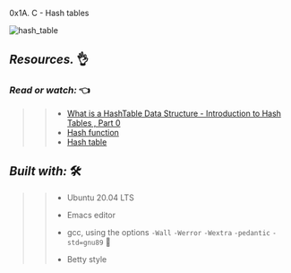 0x1A. C - Hash tables


![hash_table](https://user-images.githubusercontent.com/85587286/199161689-806569f3-5893-4edc-9fe5-a274e5297ee9.png)



## **_Resources._** 👌 

 

### **_Read or watch:_**  👈


>> * [What is a HashTable Data Structure - Introduction to Hash Tables , Part 0](https://intranet.hbtn.io/rltoken/uodWZz-2jyHReOeToaLNdQ)
>> * [Hash function](https://intranet.hbtn.io/rltoken/YiFi_oMjd9cZ4VepsS2RKQ)
>> * [Hash table](https://intranet.hbtn.io/rltoken/Kswyyb1f2JY3dn-3TEckUQ)

## **_Built with:_** 🛠️

>> * Ubuntu 20.04 LTS
>> 
>> * Emacs editor
>> 
>> * gcc, using the options `-Wall` `-Werror` `-Wextra` `-pedantic` `-std=gnu89` 🏁
>> 
>> * Betty style
